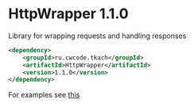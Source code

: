 # HttpWrapper 1.1.0
Library for wrapping requests and handling responses


```xml
<dependency>
    <groupId>ru.cwcode.tkach</groupId>
    <artifactId>HttpWrapper</artifactId>
    <version>1.1.0</version>
</dependency>
```

For examples see [this](https://github.com/KamikotoTkach/CryptoCloud4j)
